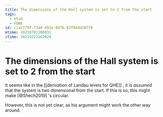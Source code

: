 ```yaml
---
title: The dimensions of the Hall system is set to 2 from the start
tags:
  - stub
  - FQHE
id: c1a2779f-73d4-491e-8d7b-02f04dd20776
mtime: 20210701200831
ctime: 20210223162026
---
```


# The dimensions of the Hall system is set to 2 from the start

It seems like in the [[derivation of Landau levels for QHE]] , it is _assumed_ that the system is two dimensional from the start. If this is so, this might make [@Shech2019] 's circular.

However, this is not yet clear, as his argument might work the other way around.
